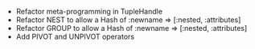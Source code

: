 * Refactor meta-programming in TupleHandle
* Refactor NEST to allow a Hash of :newname => [:nested, :attributes]
* Refactor GROUP to allow a Hash of :newname => [:nested, :attributes]
* Add PIVOT and UNPIVOT operators
